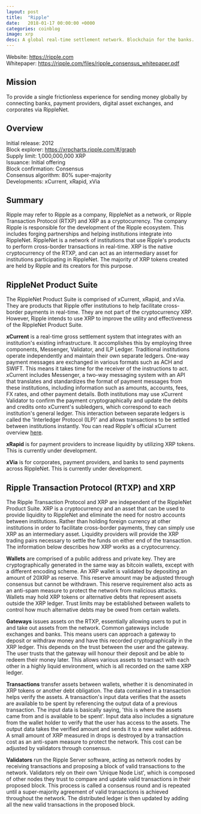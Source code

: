 ```yaml
---
layout: post
title:  "Ripple"
date:   2018-01-17 00:00:00 +0000
categories: coinblog
image: xrp
desc: A global real-time settlement network. Blockchain for the banks. Ripple (XRP).
---
```

Website: <a href="https://ripple.com">https://ripple.com</a><br>
Whitepaper: <a href="https://ripple.com/files/ripple_consensus_whitepaper.pdf">https://ripple.com/files/ripple_consensus_whitepaper.pdf</a>

<h2>Mission</h2>
To provide a single frictionless experience for sending money globally by connecting banks, payment providers, digital asset exchanges, and corporates via RippleNet.

<h2>Overview</h2>
Initial release: 2012<br>
Block explorer: <a href="https://xrpcharts.ripple.com/#/graph">https://xrpcharts.ripple.com/#/graph</a><br>
Supply limit: 1,000,000,000 XRP<br>
Issuance: Initial offering<br>
Block confirmation: Consensus<br>
Consensus algorithm: 80% super-majority<br>
Developments: xCurrent, xRapid, xVia

<h2>Summary</h2>
Ripple may refer to Ripple as a company, RippleNet as a network, or Ripple Transaction Protocol (RTXP) and XRP as a cryptocurrency. The company Ripple is responsible for the development of the Ripple ecosystem. This includes forging partnerships and helping institutions integrate into RippleNet. RippleNet is a network of institutions that use Ripple's products to perform cross-border transactions in real-time. XRP is the native cryptocurrency of the RTXP, and can act as an intermediary asset for institutions participating in RippleNet. The majority of XRP tokens created are held by Ripple and its creators for this purpose.

<h2>RippleNet Product Suite</h2>

The RippleNet Product Suite is comprised of xCurrent, xRapid, and xVia. They are products that Ripple offer institutions to help facilitate cross-border payments in real-time. They are not part of the cryptocurrency XRP. However, Ripple intends to use XRP to improve the utility and effectiveness of the RippleNet Product Suite.

<b>xCurrent</b> is a real-time gross settlement system that integrates with an institution's existing infrastructure. It accomplishes this by employing three components, Messenger, Validator, and ILP Ledger. Traditional institutions operate independently and maintain their own separate ledgers. One-way payment messages are exchanged in various formats such as ACH and SWIFT. This means it takes time for the receiver of the instructions to act. xCurrent includes Messenger, a two-way messaging system with an API that translates and standardizes the format of payment messages from these institutions, including information such as amounts, accounts, fees, FX rates, and other payment details. Both institutions may use xCurrent Validator to confirm the payment cryptographically and update the debits and credits onto xCurrent's subledgers, which correspond to each institution's general ledger. This interaction between separate ledgers is called the 'Interledger Protocol (ILP)' and allows transactions to be settled between institutions instantly. You can read Ripple's official xCurrent overview <a href="https://ripple.com/files/ripple_product_overview.pdf">here<a/>.

<b>xRapid</b> is for payment providers to increase liquidity by utilizing XRP tokens. This is currently under development.

<b>xVia</b> is for corporates, payment providers, and banks to send payments across RippleNet. This is currently under development.

<h2>Ripple Transaction Protocol (RTXP) and XRP</h2>

The Ripple Transaction Protocol and XRP are independent of the RippleNet Product Suite. XRP is a cryptocurrency and an asset that can be used to provide liquidity to RippleNet and eliminate the need for nostro accounts between institutions. Rather than holding foreign currency at other institutions in order to facilitate cross-border payments, they can simply use XRP as an intermediary asset. Liquidity providers will provide the XRP trading pairs necessary to settle the funds on either end of the transaction. The information below describes how XRP works as a cryptocurrency.

<b>Wallets</b> are comprised of a public address and private key. They are cryptographically generated in the same way as bitcoin wallets, except with a different encoding scheme. An XRP wallet is validated by depositing an amount of 20XRP as reserve. This reserve amount may be adjusted through consensus but cannot be withdrawn. This reserve requirement also acts as an anti-spam measure to protect the network from malicious attacks. Wallets may hold XRP tokens or alternative debts that represent assets outside the XRP ledger. Trust limits may be established between wallets to control how much alternative debts may be owed from certain wallets.

<b>Gateways</b> issues assets on the RTXP, essentially allowing users to put in and take out assets from the network. Common gateways include exchanges and banks. This means users can approach a gateway to deposit or withdraw money and have this recorded cryptographically in the XRP ledger. This depends on the trust between the user and the gateway. The user trusts that the gateway will honour their deposit and be able to redeem their money later. This allows various assets to transact with each other in a highly liquid environment, which is all recorded on the same XRP ledger.

<b>Transactions</b> transfer assets between wallets, whether it is denominated in XRP tokens or another debt obligation. The data contained in a transaction helps verify the assets. A transaction's input data verifies that the assets are available to be spent by referencing the output data of a previous transaction. The input data is basically saying, 'this is where the assets came from and is available to be spent'. Input data also includes a signature from the wallet holder to verify that the user has access to the assets. The output data takes the verified amount and sends it to a new wallet address. A small amount of XRP measured in drops is destroyed by a transaction cost as an anti-spam measure to protect the network. This cost can be adjusted by validators through consensus.

<b>Validators</b> run the Ripple Server software, acting as network nodes by receiving transactions and proposing a block of valid transactions to the network. Validators rely on their own 'Unique Node List', which is composed of other nodes they trust to compare and update valid transactions in their proposed block. This process is called a consensus round and is repeated until a super-majority agreement of valid transactions is achieved throughout the network. The distributed ledger is then updated by adding all the new valid transactions in the proposed block.
